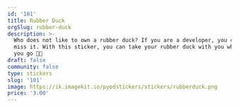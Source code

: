 ```yaml
---
id: '101'
title: Rubber Duck
orgSlug: rubber-duck
description: >-
  Who does not like to own a rubber duck? If you are a developer, you cannot
  miss it. With this sticker, you can take your rubber duck with you wherever
  you go 🐥🦆
draft: false
community: false
type: stickers
slug: '101'
image: https://ik.imagekit.io/pyodstickers/stickers/rubberduck.png
price: '3.00'
---
```

